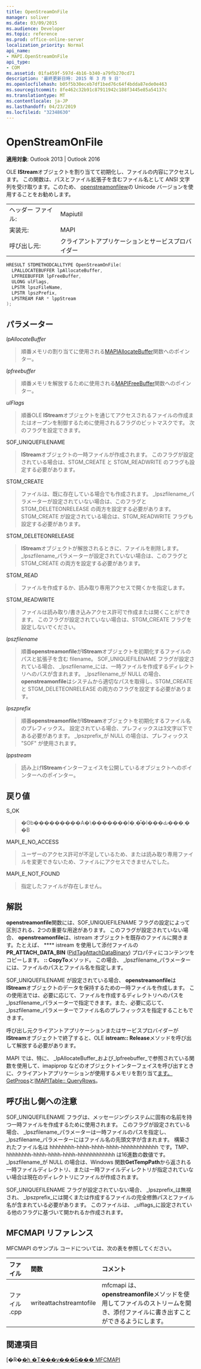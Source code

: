 ```yaml
---
title: OpenStreamOnFile
manager: soliver
ms.date: 03/09/2015
ms.audience: Developer
ms.topic: reference
ms.prod: office-online-server
localization_priority: Normal
api_name:
- MAPI.OpenStreamOnFile
api_type:
- COM
ms.assetid: 01fa459f-597d-4b16-b340-a79fb270cd71
description: '最終更新日時: 2015 年 3 月 9 日'
ms.openlocfilehash: b05f5b30eceb7df1bed76c64f4bdda87ede0e463
ms.sourcegitcommit: 8fe462c32b91c87911942c188f3445e85a54137c
ms.translationtype: MT
ms.contentlocale: ja-JP
ms.lasthandoff: 04/23/2019
ms.locfileid: "32348630"
---
```

# <a name="openstreamonfile"></a>OpenStreamOnFile

  
  
**適用対象**: Outlook 2013 | Outlook 2016 
  
OLE **IStream**オブジェクトを割り当てて初期化し、ファイルの内容にアクセスします。 この関数は、パスとファイル拡張子を含むファイル名として ANSI 文字列を受け取ります。このため、 [openstreamonfilew](openstreamonfilew.md)の Unicode バージョンを使用することをお勧めします。
  
|||
|:-----|:-----|
|ヘッダー ファイル:  <br/> |Mapiutil  <br/> |
|実装元:  <br/> |MAPI  <br/> |
|呼び出し元:  <br/> |クライアントアプリケーションとサービスプロバイダー  <br/> |
   
```cpp
HRESULT STDMETHODCALLTYPE OpenStreamOnFile(
  LPALLOCATEBUFFER lpAllocateBuffer,
  LPFREEBUFFER lpFreeBuffer,
  ULONG ulFlags,
  LPSTR lpszFileName,
  LPSTR lpszPrefix,
  LPSTREAM FAR * lppStream
);
```

## <a name="parameters"></a>パラメーター

 _lpAllocateBuffer_
  
> 順番メモリの割り当てに使用される[MAPIAllocateBuffer](mapiallocatebuffer.md)関数へのポインター。 
    
 _lpfreebuffer_
  
> 順番メモリを解放するために使用される[MAPIFreeBuffer](mapifreebuffer.md)関数へのポインター。 
    
 _ulFlags_
  
> 順番OLE **IStream**オブジェクトを通じてアクセスされるファイルの作成またはオープンを制御するために使用されるフラグのビットマスクです。 次のフラグを設定できます。 
    
SOF_UNIQUEFILENAME 
  
> **IStream**オブジェクトの一時ファイルが作成されます。 このフラグが設定されている場合は、STGM_CREATE と STGM_READWRITE のフラグも設定する必要があります。 
    
STGM_CREATE 
  
> ファイルは、既に存在している場合でも作成されます。 _lpszfilename_パラメーターが設定されていない場合は、このフラグと STGM_DELETEONRELEASE の両方を設定する必要があります。 STGM_CREATE が設定されている場合は、STGM_READWRITE フラグも設定する必要があります。 
    
STGM_DELETEONRELEASE 
  
> **IStream**オブジェクトが解放されるときに、ファイルを削除します。 _lpszfilename_パラメーターが設定されていない場合は、このフラグと STGM_CREATE の両方を設定する必要があります。 
    
STGM_READ 
  
> ファイルを作成するか、読み取り専用アクセスで開くかを指定します。 
    
STGM_READWRITE 
  
> ファイルは読み取り/書き込みアクセス許可で作成または開くことができます。 このフラグが設定されていない場合は、STGM_CREATE フラグを設定しないでください。 
    
 _lpszfilename_
  
> 順番**openstreamonfile**が**IStream**オブジェクトを初期化するファイルのパスと拡張子を含む filename。 SOF_UNIQUEFILENAME フラグが設定されている場合、 _lpszfilename_には、一時ファイルを作成するディレクトリへのパスが含まれます。 _lpszfilename_が NULL の場合、 **openstreamonfile**はシステムから適切なパスを取得し、STGM_CREATE と STGM_DELETEONRELEASE の両方のフラグを設定する必要があります。 
    
 _lpszprefix_
  
> 順番**openstreamonfile**が**IStream**オブジェクトを初期化するファイル名のプレフィックス。 設定されている場合、プレフィックスは3文字以下である必要があります。 _lpszprefix_が NULL の場合は、プレフィックス "SOF" が使用されます。 
    
 _lppstream_
  
> 読み上げ**IStream**インターフェイスを公開しているオブジェクトへのポインターへのポインター。 
    
## <a name="return-value"></a>戻り値

S_OK 
  
> �ʘb���������A�\�������l�܂��͒l���Ԃ���܂��B 
    
MAPI_E_NO_ACCESS 
  
> ユーザーのアクセス許可が不足しているため、または読み取り専用ファイルを変更できないため、ファイルにアクセスできませんでした。 
    
MAPI_E_NOT_FOUND 
  
> 指定したファイルが存在しません。
    
## <a name="remarks"></a>解説

**openstreamonfile**関数には、SOF_UNIQUEFILENAME フラグの設定によって区別される、2つの重要な用途があります。 このフラグが設定されていない場合、 **openstreamonfile**は、istream オブジェクトを既存のファイルに開きます。たとえば、 **** istream を使用して添付ファイルの**PR_ATTACH_DATA_BIN** ([PidTagAttachDataBinary](pidtagattachdatabinary-canonical-property.md)) プロパティにコンテンツをコピーします。 **:: CopyTo**メソッド。 この場合、 _lpszfilename_パラメーターには、ファイルのパスとファイル名を指定します。 
  
SOF_UNIQUEFILENAME が設定されている場合、 **openstreamonfile**は**IStream**オブジェクトのデータを保持するための一時ファイルを作成します。 この使用法では、必要に応じて、ファイルを作成するディレクトリへのパスを_lpszfilename_パラメーターで指定できます。また、必要に応じて、 _lpszfilename_パラメーターでファイル名のプレフィックスを指定することもできます。 
  
呼び出し元クライアントアプリケーションまたはサービスプロバイダーが**IStream**オブジェクトで終了すると、OLE **istream:: Release**メソッドを呼び出して解放する必要があります。 
  
MAPI では、特に、 _lpAllocateBuffer_および_lpfreebuffer_で参照されている関数を使用して、imapiprop などのオブジェクトインターフェイスを呼び出すときに、クライアントアプリケーションが使用するメモリを割り当て[ます。GetProps](imapiprop-getprops.md)と[IMAPITable:: QueryRows](imapitable-queryrows.md)。 
  
## <a name="notes-to-callers"></a>呼び出し側への注意

SOF_UNIQUEFILENAME フラグは、メッセージングシステムに固有の名前を持つ一時ファイルを作成するために使用されます。 このフラグが設定されている場合、 _lpszfilename_パラメーターは一時ファイルのパスを指定し、 _lpszfilename_パラメーターにはファイル名の先頭文字が含まれます。 構築された<prefix>ファイル名は hhhhhhhh-hhhh-hhhh-hhhh-hhhhhhhhhhhh です。TMP、hhhhhhhh-hhhh-hhhh-hhhh-hhhhhhhhhhhh は16進数の数値です。 _lpszfilename_が NULL の場合は、Windows 関数**GetTempPath**から返される一時ファイルディレクトリ、または一時ファイルディレクトリが指定されていない場合は現在のディレクトリにファイルが作成されます。 
  
SOF_UNIQUEFILENAME フラグが設定されていない場合、 _lpszprefix_は無視され、 _lpszprefix_には開くまたは作成するファイルの完全修飾パスとファイル名が含まれている必要があります。 このファイルは、 _ulflags_に設定されている他のフラグに基づいて開かれるか作成されます。 
  
## <a name="mfcmapi-reference"></a>MFCMAPI リファレンス

MFCMAPI のサンプル コードについては、次の表を参照してください。
  
|**ファイル**|**関数**|**コメント**|
|:-----|:-----|:-----|
|ファイル .cpp  <br/> |writeattachstreamtofile  <br/> |mfcmapi は、 **openstreamonfile**メソッドを使用してファイルのストリームを開き、添付ファイルに書き出すことができるようにします。  <br/> |
   
## <a name="see-also"></a>関連項目



[�R�[�h �T���v���Ƃ��� MFCMAPI](mfcmapi-as-a-code-sample.md)

